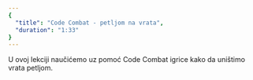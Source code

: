 ```yaml
---
{
  "title": "Code Combat - petljom na vrata",
  "duration": "1:33"
}
---
```


U ovoj lekciji naučićemo uz pomoć Code Combat igrice kako da uništimo vrata petljom.
